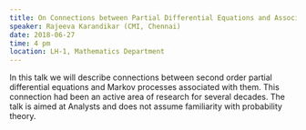 ```yaml
---
title: On Connections between Partial Differential Equations and Associated Diffusion Processes
speaker: Rajeeva Karandikar (CMI, Chennai)
date: 2018-06-27
time: 4 pm
location: LH-1, Mathematics Department
---
```

In this talk we will describe connections between second order partial differential equations and Markov processes associated with them. This connection had been an active area of research for several decades. The talk is aimed at Analysts and does not assume familiarity with probability theory. 

